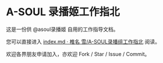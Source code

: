 # A-SOUL 录播姬工作指北

这是一份供 @asoul录播姬 自用的工作指导文档。

您可以直接进入 [index.md · 椎名 雪/A-SOUL录播组工作指北](https://gitee.com/shiiro_yuki/shiiro_yuki.gitee.io/blob/master/index.md) 阅读。

欢迎各界朋友申请加入，亦欢迎 Fork / Star / Issue / Commit。